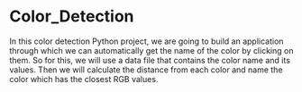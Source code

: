 # Color_Detection
In this color detection Python project, we are going to build an application through which we can automatically get the name of the color by clicking on them. So for this, we will use a data file that contains the color name and its values. Then we will calculate the distance from each color and name the color which has the closest RGB values.
